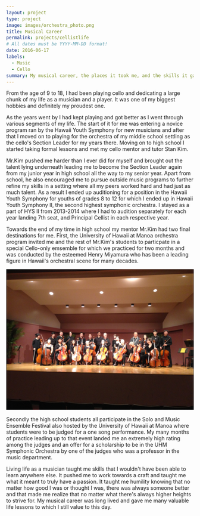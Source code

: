 ```yaml
---
layout: project
type: project
image: images/orchestra_photo.png
title: Musical Career
permalink: projects/cellistlife
# All dates must be YYYY-MM-DD format!
date: 2016-06-17
labels:
  - Music
  - Cello
summary: My musical career, the places it took me, and the skills it gave me.
---
```


From the age of 9 to 18, I had been playing cello and dedicating a large chunk of my life as a musician and a player. It was one of my biggest hobbies and definitely my proudest one.

As the years went by I had kept playing and got better as I went through various segments of my life. The start of it for me was entering a novice program ran by the Hawaii Youth Symphony for new musicians and after that I moved on to playing for the orchestra of my middle school settling as the cello's Section Leader for my years there. Moving on to high school I started taking formal lessons and met my cello mentor and tutor Stan Kim.

Mr.Kim pushed me harder than I ever did for myself and brought out the talent lying underneath leading me to become the Section Leader again from my junior year in high school all the way to my senior year. Apart from school, he also encouraged me to pursue outside music programs to further refine my skills in a setting where all my peers worked hard and had just as much talent. As a result I ended up auditioning for a position in the Hawaii Youth Symphony for youths of grades 8 to 12 for which I ended up in Hawaii Youth Symphony II, the second highest symphonic orchestra. I stayed as a part of HYS II from 2013-2014 where I had to audition separately for each year landing 7th seat, and Principal Cellist in each respective year.

Towards the end of my time in high school my mentor Mr.Kim had two final destinations for me. First, the University of Hawaii at Manoa orchestra program invited me and the rest of Mr.Kim's students to particpate in a special Cello-only emsemble for which we practiced for two months and was conducted by the esteemed Henry Miyamura who has been a leading figure in Hawaii's orchestral scene for many decades. 

<img class="ui image" src="../images/UH_Cello_Ensemble.PNG">


Secondly the high school students all participate in the Solo and Music Ensemble Festival also hosted by the University of Hawaii at Manoa where students were to be judged for a one song performance. My many months of practice leading up to that event landed me an extremely high rating among the judges and an offer for a scholarship to be in the UHM Symphonic Orchestra by one of the judges who was a professor in the music department.

Living life as a musician taught me skills that I wouldn't have been able to learn anywhere else. It pushed me to work towards a craft and taught me what it meant to truly have a passion. It taught me humility knowing that no matter how good I was or thought I was, there was always someone better and that made me realize that no matter what there's always higher heights to strive for. My musical career was long lived and gave me many valuable life lessons to which I still value to this day.


